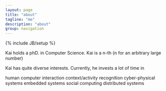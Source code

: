```yaml
---
layout: page
title: "about"
tagline: "me"
description: "about"
group: navigation
---
```

{% include JB/setup %}

 Kai holds a phD. in Computer Science.
Kai is a n-th (n for an arbitrary large number) 

Kai has quite diverse interests.
Currently, he invests a lot of time in

human computer interaction
context/activity recognition
cyber-physical systems
embedded systems
social computing 
distributed systems
